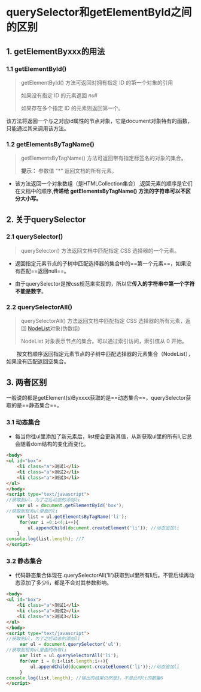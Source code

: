 # querySelector和getElementById之间的区别



## 1. getElementByxxx的用法

### 1.1 getElementById()

> getElementById() 方法可返回对拥有指定 ID 的第一个对象的引用
>
> 如果没有指定 ID 的元素返回 *null*
>
> 如果存在多个指定 ID 的元素则返回第一个。

该方法将返回一个与之对应id属性的节点对象，它是document对象特有的函数，只能通过其来调用该方法。

### 1.2 getElementsByTagName()

> getElementsByTagName() 方法可返回带有指定标签名的对象的集合。
>
> **提示：** 参数值 "*" 返回文档的所有元素。

+ 该方法返回一个对象数组（是HTMLCollection集合）,返回元素的顺序是它们在文档中的顺序,**传递给 getElementsByTagName() 方法的字符串可以不区分大小写。**

## 2. 关于querySelector

### 2.1  querySelector()

> querySelector() 方法返回文档中匹配指定 CSS 选择器的一个元素。

+  返回指定元素节点的子树中匹配选择器的集合中的==第一个元素==，如果没有匹配==返回null==。

+ 由于querySelector是按css规范来实现的，所以它**传入的字符串中第一个字符不能是数字**。

### 2.2 querySelectorAll()

> querySelectorAll() 方法返回文档中匹配指定 CSS 选择器的所有元素，返回  [NodeList](https://www.runoob.com/js/js-htmldom-nodelist.html)对象(伪数组)
>
> NodeList 对象表示节点的集合。可以通过索引访问，索引值从 0 开始。

　　按文档顺序返回指定元素节点的子树中匹配选择器的元素集合（NodeList），如果没有匹配返回空集合。

## 3. 两者区别

一般说的都是getElement(s)Byxxxx获取的是==动态集合==，querySelector获取的是==静态集合==。

### 3.1 动态集合 

+ 每当你往ul里添加了新元素后，list便会更新其值，从新获取ul里的所有li,它总会随着dom结构的变化而变化。

```html
<body>
<ul id="box">
    <li class="a">测试1</li>
    <li class="a">测试2</li>
    <li class="a">测试3</li>
</ul>
</body>
<script type="text/javascript">
//获取到ul，为了之后动态的添加li
    var ul = document.getElementById('box');
//获取到现有ul里面的li
    var list = ul.getElementsByTagName('li');
     for(var i =0;i<4;i++){
        ul.appendChild(document.createElement('li')); //动态追加li
    }
console.log(list.length); //7
</script>

```

### 3.2 静态集合

+ 代码静态集合体现在.querySelectorAll('li')获取到ul里所有li后，不管后续再动态添加了多少li，都是不会对其参数影响。

```html
<body>
<ul id="box">
    <li class="a">测试1</li>
    <li class="a">测试2</li>
    <li class="a">测试3</li>
</ul>
</body>
<script type="text/javascript">
//获取到ul，为了之后动态的添加li
     var ul = document.querySelector('ul');
//获取到现有ul里面的所有li
     var list = ul.querySelectorAll('li');
     for(var i = 0;i<list.length;i++){
         ul.appendChild(document.createElement('li'));//动态追加li
     }
console.log(list.length); //输出的结果仍然是3，不是此时li的数量6
</script>
```

